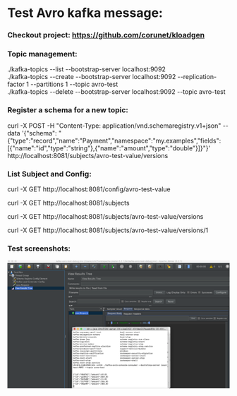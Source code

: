 # Test Avro kafka message:

### Checkout project: https://github.com/corunet/kloadgen

### Topic management:
./kafka-topics --list --bootstrap-server localhost:9092  
./kafka-topics --create --bootstrap-server localhost:9092 --replication-factor 1 --partitions 1 --topic avro-test  
./kafka-topics --delete --bootstrap-server localhost:9092 --topic avro-test  

### Register a schema for a new topic:
curl -X POST -H "Content-Type: application/vnd.schemaregistry.v1+json" --data '{"schema": "{\"type\":\"record\",\"name\":\"Payment\",\"namespace\":\"my.examples\",\"fields\":[{\"name\":\"id\",\"type\":\"string\"},{\"name\":\"amount\",\"type\":\"double\"}]}"}' http://localhost:8081/subjects/avro-test-value/versions

### List Subject and Config:
curl -X GET http://localhost:8081/config/avro-test-value

curl -X GET http://localhost:8081/subjects

curl -X GET http://localhost:8081/subjects/avro-test-value/versions

curl -X GET http://localhost:8081/subjects/avro-test-value/versions/1

### Test screenshots:
![](avro-test.png)
